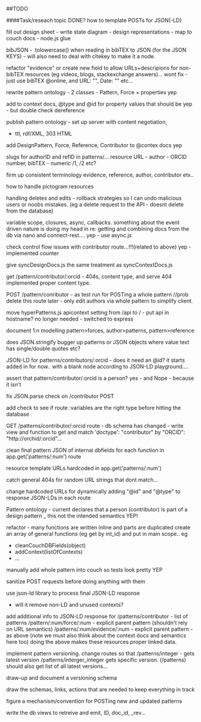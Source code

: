 ##TODO

####Task/reseach topic																DONE?
how to template POSTs for JSON(-LD)

fill out design sheet
	- write state diagram
	- design representations 
	- map to couch docs
	- node.js glue

bibJSON
	- .tolowercase() when reading in bibTEX to JSON (for the JSON KEYS)
	- will also need to deal with citekey to make it a node.

refactor "evidence" or create new field to allow URLs+descripions for 
non-bibTEX resources (eg videos, blogs, stackexchange answers)...					wont fix - just use bibTEX @online, and URL: "", Date: "" etc...

rewrite pattern ontology - 2 classes - Pattern, Force + properties 					yep

add to context docs, @type and @id for property values that should be 				yep - but double check
dereference

publish pattern ontology - set up server with content negotiation,
- ttl, rdf/XML, 303 HTML

add DesignPattern, Force, Reference, Contributor to @contex docs					yep

slugs for authorID and refID in patterns/... 
resource URL - author - ORCID number, bibTEX - numeric /1, /2 etc?

firm up consistent terminology
evidence, reference, author, contributor etx..

how to handle pictogram resources

handling deletes and edits - rollback strategies so I can undo 
malicious users or noobs mistakes.
(eg a delete request to the API - doesnt delete from the database) 

variable scope, closures, async, callbacks.
something about the event driven nature is doing my head in re:
getting and combining docs from the db via nano and connect-rest....				yep - use async.js

check control flow issues with contributor route...!!!(related to above)			yep - implemented counter

give syncDesignDocs.js the same treatment as syncContextDocs.js

get /pattern/contributor/:orcid - 404s, content type, and serve 					404 implemented
proper content type.

POST /pattern/conributor - as test run for POSTing a whole pattern
//prob delete this route later - only edit authors via whole pattern to
simplify client.

move hyperPatterns.js apicontext setting from /api to / - put api in hostname?		no longer needed - switched to express

document 1:n modelling pattern>forces, author>patterns, pattern>reference

does JSON.stringify bugger up patterns or JSON objects where value text
has single/double quotes etc?

JSON-LD for patterns/contributors/:orcid - does it need an @id? it starts			added in for now..
with a blank node according to JSON-LD playground....

assert that pattern/contributor/:orcid is a person?									yes - and Nope - because it isn't

fix JSON.parse check on /contributor POST

add check to see if route :variables are the right type before hitting the database

GET /patterns/contributor/:orcid route - db schema has changed - write view and function
to get and match 'doctype': "contributor" by "ORCID": "http://orchid/:orcid"...

clean final pattern JSON of internal dbfields for each function in 
app.get('patterns/:num') route

resource template URLs hardcoded in app.get('patterns/:num')

catch general 404s for random URL strings that dont match...

change hardcoded URLs for dynamically adding "@id" and "@type" 
to response JSON-LDs in each route

Pattern ontology - current declares that a person (contributor) is part of 
a design pattern _ this not the intended semantics									YEP!

refactor - many functions are written inline and parts are duplicated
create an array of general functions (eg get by int_id) and put in main scope..
eg
- cleanCouchDBFields(object)
- addContext(listOfContexts)
- ...


manually add whole pattern into couch so tests look pretty							YEP

sanitize POST requests before doing anything with them

use json-ld library to process final JSON-LD response 
- will it remove non-LD and unused contexts?

add additional info to JSON-LD response for
/patterns/contributor
	- list of patterns
/pattern/:num/force/:num
	- explicit parent pattern (shouldn't rely on URL semantics)
/patterns/:num/evidence/:num
	- explicit parent pattern - as above
(note we must also think about the context docs and semantics here too)
doing the above makes these resources proper linked data.

implement pattern versioning.
change routes so that
/patterns/integer - gets latest version
/patterns/interger_integer gets specific version.
(/patterns) should also get list of all latest versions...

draw-up and document a versioning schema

draw the schemas, links, actions that are needed to keep everything in track

figure a mechanism/convention for POSTing new and updated patterns

write the db views to retreive and emit, ID, doc_id, _rev...
